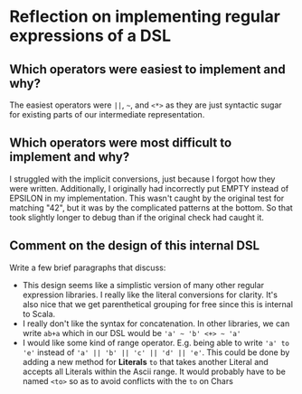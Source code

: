 # Reflection on implementing regular expressions of a DSL

## Which operators were easiest to implement and why?

The easiest operators were `||`, `~`, and `<*>` as they are just syntactic sugar
for existing parts of our intermediate representation.

## Which operators were most difficult to implement and why?

I struggled with the implicit conversions, just because I forgot how they were
written. Additionally, I originally had incorrectly put EMPTY instead of EPSILON
in my implementation. This wasn't caught by the original test for matching "42",
but it was by the complicated patterns at the bottom. So that took slightly longer
to debug than if the original check had caught it.

## Comment on the design of this internal DSL

Write a few brief paragraphs that discuss:
   + This design seems like a simplistic version of many other regular expression
   libraries. I really like the literal conversions for clarity. It's also nice
   that we get parenthetical grouping for free since this is internal to Scala.
   + I really don't like the syntax for concatenation. In other libraries, we can
   write `ab+a` which in our DSL would be `'a' ~ 'b' <+> ~ 'a'`
   + I would like some kind of range operator. E.g. being able to write
   `'a' to 'e'` instead of `'a' || 'b' || 'c' || 'd' || 'e'`. This could be done
   by adding a new method for **Literals** `to` that takes another Literal and
   accepts all Literals within the Ascii range. It would probably have to be
   named `<to>` so as to avoid conflicts with the `to` on Chars
